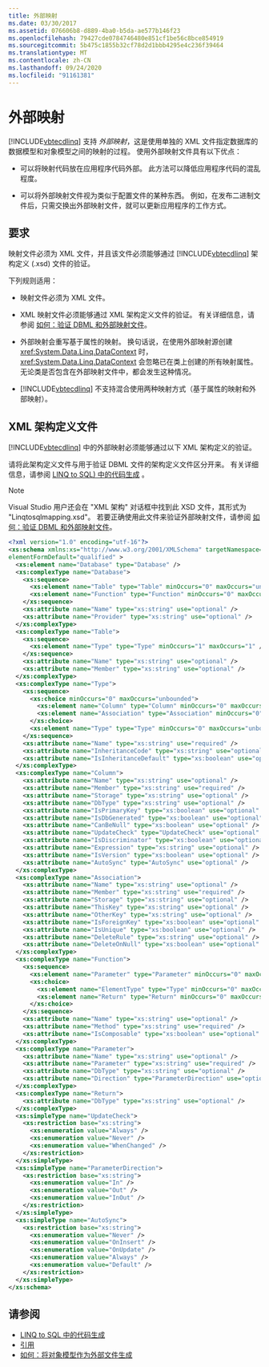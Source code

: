 ```yaml
---
title: 外部映射
ms.date: 03/30/2017
ms.assetid: 076606b8-d889-4ba0-b5da-ae577b146f23
ms.openlocfilehash: 79427cde0784746480e851cf1be56c8bce854919
ms.sourcegitcommit: 5b475c1855b32cf78d2d1bbb4295e4c236f39464
ms.translationtype: MT
ms.contentlocale: zh-CN
ms.lasthandoff: 09/24/2020
ms.locfileid: "91161381"
---
```

# <a name="external-mapping"></a>外部映射

[!INCLUDE[vbtecdlinq](../../../../../../includes/vbtecdlinq-md.md)] 支持 *外部映射*，这是使用单独的 XML 文件指定数据库的数据模型和对象模型之间的映射的过程。 使用外部映射文件具有以下优点：  
  
- 可以将映射代码放在应用程序代码外部。 此方法可以降低应用程序代码的混乱程度。  
  
- 可以将外部映射文件视为类似于配置文件的某种东西。 例如，在发布二进制文件后，只需交换出外部映射文件，就可以更新应用程序的工作方式。  
  
## <a name="requirements"></a>要求  

 映射文件必须为 XML 文件，并且该文件必须能够通过 [!INCLUDE[vbtecdlinq](../../../../../../includes/vbtecdlinq-md.md)] 架构定义 (.xsd) 文件的验证。  
  
 下列规则适用：  
  
- 映射文件必须为 XML 文件。  
  
- XML 映射文件必须能够通过 XML 架构定义文件的验证。 有关详细信息，请参阅 [如何：验证 DBML 和外部映射文件](how-to-validate-dbml-and-external-mapping-files.md)。  
  
- 外部映射会重写基于属性的映射。 换句话说，在使用外部映射源创建 <xref:System.Data.Linq.DataContext> 时，<xref:System.Data.Linq.DataContext> 会忽略已在类上创建的所有映射属性。 无论类是否包含在外部映射文件中，都会发生这种情况。  
  
- [!INCLUDE[vbtecdlinq](../../../../../../includes/vbtecdlinq-md.md)] 不支持混合使用两种映射方式（基于属性的映射和外部映射）。  
  
## <a name="xml-schema-definition-file"></a>XML 架构定义文件  

 [!INCLUDE[vbtecdlinq](../../../../../../includes/vbtecdlinq-md.md)] 中的外部映射必须能够通过以下 XML 架构定义的验证。  
  
 请将此架构定义文件与用于验证 DBML 文件的架构定义文件区分开来。 有关详细信息，请参阅 [LINQ to SQL) 中的代码生成](code-generation-in-linq-to-sql.md) 。  
  
> [!NOTE]
> Visual Studio 用户还会在 "XML 架构" 对话框中找到此 XSD 文件，其形式为 "Linqtosqlmapping.xsd"。 若要正确使用此文件来验证外部映射文件，请参阅 [如何：验证 DBML 和外部映射文件](how-to-validate-dbml-and-external-mapping-files.md)。  
  
```xml  
<?xml version="1.0" encoding="utf-16"?>  
<xs:schema xmlns:xs="http://www.w3.org/2001/XMLSchema" targetNamespace="http://schemas.microsoft.com/linqtosql/mapping/2007" xmlns="http://schemas.microsoft.com/linqtosql/mapping/2007"  
elementFormDefault="qualified" >  
  <xs:element name="Database" type="Database" />  
  <xs:complexType name="Database">  
    <xs:sequence>  
      <xs:element name="Table" type="Table" minOccurs="0" maxOccurs="unbounded" />  
      <xs:element name="Function" type="Function" minOccurs="0" maxOccurs="unbounded" />  
    </xs:sequence>  
    <xs:attribute name="Name" type="xs:string" use="optional" />  
    <xs:attribute name="Provider" type="xs:string" use="optional" />  
  </xs:complexType>  
  <xs:complexType name="Table">  
    <xs:sequence>  
      <xs:element name="Type" type="Type" minOccurs="1" maxOccurs="1" />  
    </xs:sequence>  
    <xs:attribute name="Name" type="xs:string" use="optional" />  
    <xs:attribute name="Member" type="xs:string" use="optional" />  
  </xs:complexType>  
  <xs:complexType name="Type">  
    <xs:sequence>  
      <xs:choice minOccurs="0" maxOccurs="unbounded">  
        <xs:element name="Column" type="Column" minOccurs="0" maxOccurs="unbounded" />  
        <xs:element name="Association" type="Association" minOccurs="0" maxOccurs="unbounded" />  
      </xs:choice>  
      <xs:element name="Type" type="Type" minOccurs="0" maxOccurs="unbounded" />  
    </xs:sequence>  
    <xs:attribute name="Name" type="xs:string" use="required" />  
    <xs:attribute name="InheritanceCode" type="xs:string" use="optional" />  
    <xs:attribute name="IsInheritanceDefault" type="xs:boolean" use="optional" />  
  </xs:complexType>  
  <xs:complexType name="Column">  
    <xs:attribute name="Name" type="xs:string" use="optional" />  
    <xs:attribute name="Member" type="xs:string" use="required" />  
    <xs:attribute name="Storage" type="xs:string" use="optional" />  
    <xs:attribute name="DbType" type="xs:string" use="optional" />  
    <xs:attribute name="IsPrimaryKey" type="xs:boolean" use="optional" />  
    <xs:attribute name="IsDbGenerated" type="xs:boolean" use="optional" />  
    <xs:attribute name="CanBeNull" type="xs:boolean" use="optional" />  
    <xs:attribute name="UpdateCheck" type="UpdateCheck" use="optional" />  
    <xs:attribute name="IsDiscriminator" type="xs:boolean" use="optional" />  
    <xs:attribute name="Expression" type="xs:string" use="optional" />  
    <xs:attribute name="IsVersion" type="xs:boolean" use="optional" />  
    <xs:attribute name="AutoSync" type="AutoSync" use="optional" />  
  </xs:complexType>  
  <xs:complexType name="Association">  
    <xs:attribute name="Name" type="xs:string" use="optional" />  
    <xs:attribute name="Member" type="xs:string" use="required" />  
    <xs:attribute name="Storage" type="xs:string" use="optional" />  
    <xs:attribute name="ThisKey" type="xs:string" use="optional" />  
    <xs:attribute name="OtherKey" type="xs:string" use="optional" />  
    <xs:attribute name="IsForeignKey" type="xs:boolean" use="optional" />  
    <xs:attribute name="IsUnique" type="xs:boolean" use="optional" />  
    <xs:attribute name="DeleteRule" type="xs:string" use="optional" />  
    <xs:attribute name="DeleteOnNull" type="xs:boolean" use="optional" />  
  </xs:complexType>  
  <xs:complexType name="Function">  
    <xs:sequence>  
      <xs:element name="Parameter" type="Parameter" minOccurs="0" maxOccurs="unbounded" />  
      <xs:choice>  
        <xs:element name="ElementType" type="Type" minOccurs="0" maxOccurs="unbounded" />  
        <xs:element name="Return" type="Return" minOccurs="0" maxOccurs="1" />  
      </xs:choice>  
    </xs:sequence>  
    <xs:attribute name="Name" type="xs:string" use="optional" />  
    <xs:attribute name="Method" type="xs:string" use="required" />  
    <xs:attribute name="IsComposable" type="xs:boolean" use="optional" />  
  </xs:complexType>  
  <xs:complexType name="Parameter">  
    <xs:attribute name="Name" type="xs:string" use="optional" />  
    <xs:attribute name="Parameter" type="xs:string" use="required" />  
    <xs:attribute name="DbType" type="xs:string" use="optional" />  
    <xs:attribute name="Direction" type="ParameterDirection" use="optional" />  
  </xs:complexType>  
  <xs:complexType name="Return">  
    <xs:attribute name="DbType" type="xs:string" use="optional" />  
  </xs:complexType>  
  <xs:simpleType name="UpdateCheck">  
    <xs:restriction base="xs:string">  
      <xs:enumeration value="Always" />  
      <xs:enumeration value="Never" />  
      <xs:enumeration value="WhenChanged" />  
    </xs:restriction>  
  </xs:simpleType>  
  <xs:simpleType name="ParameterDirection">  
    <xs:restriction base="xs:string">  
      <xs:enumeration value="In" />  
      <xs:enumeration value="Out" />  
      <xs:enumeration value="InOut" />  
    </xs:restriction>  
  </xs:simpleType>  
  <xs:simpleType name="AutoSync">  
    <xs:restriction base="xs:string">  
      <xs:enumeration value="Never" />  
      <xs:enumeration value="OnInsert" />  
      <xs:enumeration value="OnUpdate" />  
      <xs:enumeration value="Always" />  
      <xs:enumeration value="Default" />  
    </xs:restriction>  
  </xs:simpleType>  
</xs:schema>  
```  
  
## <a name="see-also"></a>请参阅

- [LINQ to SQL 中的代码生成](code-generation-in-linq-to-sql.md)
- [引用](reference.md)
- [如何：将对象模型作为外部文件生成](how-to-generate-the-object-model-as-an-external-file.md)
